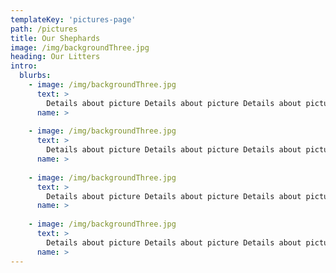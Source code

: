 ```yaml
---
templateKey: 'pictures-page'
path: /pictures
title: Our Shephards
image: /img/backgroundThree.jpg
heading: Our Litters
intro:
  blurbs:
    - image: /img/backgroundThree.jpg
      text: >
        Details about picture Details about picture Details about picture
      name: >
        
    - image: /img/backgroundThree.jpg
      text: >
        Details about picture Details about picture Details about picture
      name: >
        
    - image: /img/backgroundThree.jpg
      text: >
        Details about picture Details about picture Details about picture
      name: >
        
    - image: /img/backgroundThree.jpg
      text: >
        Details about picture Details about picture Details about picture
      name: >
---
```

